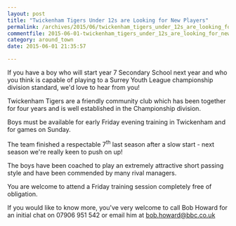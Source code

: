 ```yaml
---
layout: post
title: "Twickenham Tigers Under 12s are Looking for New Players"
permalink: /archives/2015/06/twickenham_tigers_under_12s_are_looking_for_new_pl.html
commentfile: 2015-06-01-twickenham_tigers_under_12s_are_looking_for_new_pl
category: around_town
date: 2015-06-01 21:35:57

---
```


If you have a boy who will start year 7 Secondary School next year and who you think is capable of playing to a Surrey Youth League championship division standard, we'd love to hear from you!

Twickenham Tigers are a friendly community club which has been together for four years and is well established in the Championship division.

Boys must be available for early Friday evening training in Twickenham and for games on Sunday.

The team finished a respectable 7<sup>th</sup> last season after a slow start - next season we're really keen to push on up!

The boys have been coached to play an extremely attractive short passing style and have been commended by many rival managers.

You are welcome to attend a Friday training session completely free of obligation.

If you would like to know more, you've very welcome to call Bob Howard for an initial chat on 07906 951 542 or email him at <bob.howard@bbc.co.uk>
